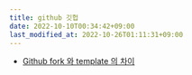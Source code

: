 ```yaml
---
title: github 깃헙
date: 2022-10-10T00:34:42+09:00
last_modified_at: 2022-10-26T01:11:31+09:00
---
```


- [Github fork 와 template 의 차이](Github%20fork%20와%20template%20의%20차이.md)